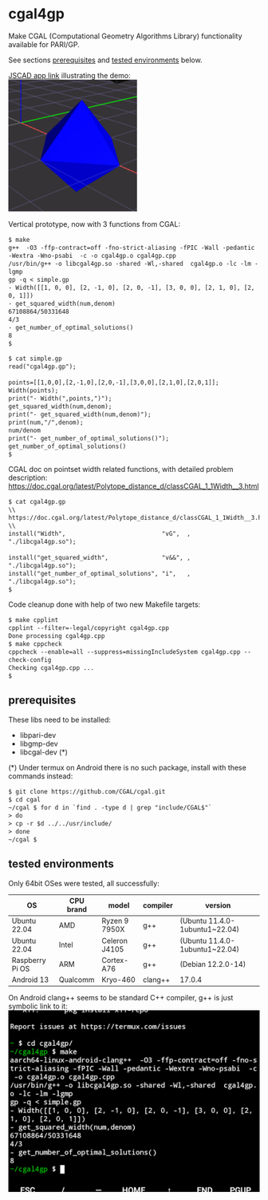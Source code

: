 # cgal4gp
Make CGAL (Computational Geometry Algorithms Library) functionality available for PARI/GP.

See sections [prerequisites](#prerequisites) and [tested environments](#tested-environments) below.

[JSCAD app link](https://jscad.app/#data:application/gzip;base64,H4sIAMXYkmYAA1XPPWvDMBAG4F2/4rbYIFt206lQKHTp2N14UJWLo2LpVH20ocb/vYpqQiI06F4exHtCwClGF56EmHQ8pY9WkRFv6I20tgk/Qk1yfpwcE4IpsiHCZ1DyAM/g8Stpj9XupSTC0AFnbaddvcEFJiSzhzXjQtrLjNFrDFeiaCavf/FGlSgwdkxWRU0WjNS2ctJLE2pYGICLIeth6Dl0+Y4chgcOzWXc3jlu+pFnu51hf2fvaT+OLFOPMXl7rVQNHe94z/M//5u0R0/mnbSN4ZXsN56rXKSu2cpYXj7N2OLZkS/lltIaVvYH5sr/umEBAAA=) illustrating the demo:  
![res/simple.gp.png](res/simple.gp.png)

Vertical prototype, now with 3 functions from CGAL:
```
$ make
g++  -O3 -ffp-contract=off -fno-strict-aliasing -fPIC -Wall -pedantic -Wextra -Wno-psabi  -c -o cgal4gp.o cgal4gp.cpp
/usr/bin/g++ -o libcgal4gp.so -shared -Wl,-shared  cgal4gp.o -lc -lm -lgmp
gp -q < simple.gp
- Width([[1, 0, 0], [2, -1, 0], [2, 0, -1], [3, 0, 0], [2, 1, 0], [2, 0, 1]])
- get_squared_width(num,denom)
67108864/50331648
4/3
- get_number_of_optimal_solutions()
8
$ 
```

```
$ cat simple.gp 
read("cgal4gp.gp");

points=[[1,0,0],[2,-1,0],[2,0,-1],[3,0,0],[2,1,0],[2,0,1]];
Width(points);
print("- Width(",points,")");
get_squared_width(num,denom);
print("- get_squared_width(num,denom)");
print(num,"/",denom);
num/denom
print("- get_number_of_optimal_solutions()");
get_number_of_optimal_solutions()
$ 
```

CGAL doc on pointset width related functions, with detailed problem description:  
https://doc.cgal.org/latest/Polytope_distance_d/classCGAL_1_1Width__3.html  
```
$ cat cgal4gp.gp
\\ https://doc.cgal.org/latest/Polytope_distance_d/classCGAL_1_1Width__3.html
\\
install("Width",                           "vG",  , "./libcgal4gp.so");

install("get_squared_width",               "v&&", , "./libcgal4gp.so");
install("get_number_of_optimal_solutions", "i",   , "./libcgal4gp.so");
$ 
```

Code cleanup done with help of two new Makefile targets:  
```
$ make cpplint
cpplint --filter=-legal/copyright cgal4gp.cpp
Done processing cgal4gp.cpp
$ make cppcheck
cppcheck --enable=all --suppress=missingIncludeSystem cgal4gp.cpp --check-config
Checking cgal4gp.cpp ...
$ 
```

## prerequisites

These libs need to be installed:  
- libpari-dev
- libgmp-dev
- libcgal-dev (*)

(*) Under termux on Android there is no such package, install with these commands instead:  
```
$ git clone https://github.com/CGAL/cgal.git
$ cd cgal                         
~/cgal $ for d in `find . -type d | grep "include/CGAL$"`
> do                                
> cp -r $d ../../usr/include/       
> done                              
~/cgal $ 
```



## tested environments

Only 64bit OSes were tested, all successfully:  

OS                   | CPU brand | model         | compiler | version
---------------------|-----------|---------------|----------|--------
Ubuntu 22.04         | AMD       | Ryzen 9 7950X | g++      | (Ubuntu 11.4.0-1ubuntu1~22.04)
Ubuntu 22.04         | Intel     | Celeron J4105 | g++      | (Ubuntu 11.4.0-1ubuntu1~22.04)
Raspberry Pi OS      | ARM       | Cortex-A76    | g++      | (Debian 12.2.0-14)
Android 13           | Qualcomm  | Kryo-460      | clang++  | 17.0.4

On Android clang++ seems to be standard C++ compiler, g++ is just symbolic link to it:  
![res/Screenshot_20240714-134633.part.50pc.png](res/Screenshot_20240714-134633.part.50pc.png)

